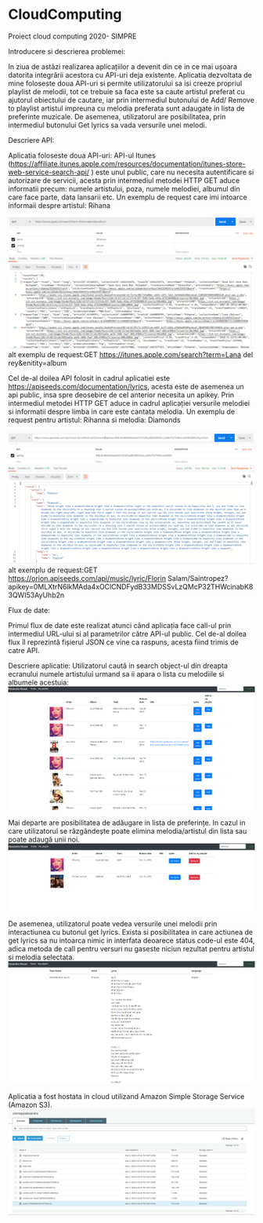 # CloudComputing
Proiect cloud computing 2020- SIMPRE

Introducere si descrierea problemei:

In ziua de astăzi realizarea aplicațiilor a devenit din ce in ce mai ușoara datorita integrării acestora cu API-uri deja existente. 
Aplicatia dezvoltata de mine foloseste doua API-uri  si permite utilizatorului sa isi creeze propriul playlist de melodii, tot ce trebuie sa faca este sa caute artistul preferat cu ajutorul obiectului de cautare, iar prin intermediul  butonului de Add/ Remove to playlist artistul impreuna cu melodia preferata sunt adaugate in lista de preferinte muzicale. De asemenea, utilizatorul are posibilitatea, prin intermediul butonului Get lyrics sa vada versurile unei melodi.


Descriere API:

Aplicatia foloseste doua API-uri: 
API-ul Itunes (https://affiliate.itunes.apple.com/resources/documentation/itunes-store-web-service-search-api/ ) este unul public, care nu necesita autentificare si autorizare de servicii, acesta prin intermediul metodei HTTP GET aduce informatii precum: numele artistului, poza, numele melodiei, albumul din care face parte, data lansarii etc. Un exemplu de request care imi intoarce informaii despre artistul: Rihana 

![](images/1.PNG)
alt exemplu de request:GET https://itunes.apple.com/search?term=Lana del rey&enitity=album


Cel de-al doilea API folosit in cadrul aplicatiei este https://apiseeds.com/documentation/lyrics, acesta este de asemenea un api public, insa spre deosebire de cel anterior necesita un apikey. Prin intermediul metodei HTTP GET aduce in cadrul aplicației versurile melodiei si informatii despre limba in care este cantata melodia.  Un exemplu de request pentru artistul: Rihanna si melodia: Diamonds

![](images/2.PNG)
alt exemplu de request:GET https://orion.apiseeds.com/api/music/lyric/Florin Salam/Saintropez?apikey=0MLXtrN6lkMAda4xOClCNDFydB33MDSSvLzQMcP32THWcinabK83QWI53AyUhb2n

Flux de date:

Primul flux de date este realizat atunci când aplicația face call-ul prin intermediul URL-ului si al parametrilor către API-ul public. Cel de-al doilea flux îl reprezintă fișierul JSON ce vine ca raspuns, acesta fiind trimis de catre API.


Descriere aplicatie:
Utilizatorul caută in search object-ul din dreapta ecranului numele artistului urmand sa ii apara o lista cu melodiile si albumele acestuia:
![](images/pag1.png)

Mai departe are posibilitatea de adăugare in lista de preferințe. In cazul in care utilizatorul se răzgândește poate elimina melodia/artistul din lista sau poate adaugă unii noi. 
![](images/pag2.png)

De asemenea, utilizatorul poate vedea versurile unei melodii prin interactiunea cu butonul get lyrics. Exista si posibilitatea in care actiunea de get lyrics sa nu intoarca nimic in interfata deoarece status code-ul este 404, adica metoda de call pentru versuri nu gaseste niciun rezultat pentru artistul si melodia selectata. 
![](images/pag3.png)



Aplicatia a fost hostata in cloud utilizand Amazon Simple Storage Service (Amazon S3).
![](images/aws.png)




















